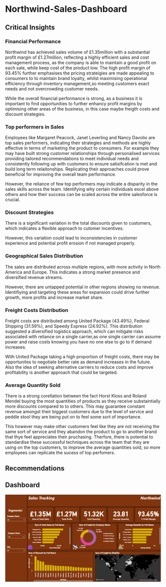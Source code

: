 # Northwind-Sales-Dashboard

## Critical Insights 
### Financial Performance
Northwind has achieved sales volume of £1.35million with a substantial profit margin of £1.27million, reflecting a highly efficient sales and cost management process, as the company is able to maintain a good profit on each sale, while keep cost of the product low. The high profit margin of 93.45% further emphasises the pricing strateigies are made appealing to consumers to to maintain brand loyalty, whilst maximising operational efficiency through inventory management,so meeting customers exact needs and not overcrowding customer needs.

While the overall financial performance is strong, as a business it is important to find opportunities to further enhancy profit margins by optimising other areas of the business, in this case maybe  freigth costs and discount strategies. 

### Top performers in Sales
Employees like Margaret Peacock, Janet Leverling and Nancy Davolio are top sales performers, indicating their strategies and methods are highly effective in terms of marketing the product to consumers. For example they may have built strong customer relationships through personalised services providing tailored recommendations to meet individual needs and consistently following up with customers to ensure satisifcation is met and build long term relaitonships. Replicating their approaches could prove beneficial for improving the overall team performance.

However, the reliance of few top performers may indicate a disparity in the sales skills across the team. Identifying why certain individuals excel above others and how their success can be scaled across the entire salesforce is crucial.

### Discount Strategies
There is a significant variation in the total discounts given to customers, which indicates a flexible approach to cutomer incentives.

 However, this variation could lead to inconsistencies in customer experience and potential profit erosion if not managed properly.  

### Geographical Sales Distribution
The sales are distributed across multiple regions, with more activity in North America and Europe. This indicates a strong market presence and diversified revenue streams.

However, there are untapped potential in other regions showing no revenue. Identifiying and targeting these areas for expansion could drive further growth, more profits and increase market share.

### Freight Costs Distribution
Freight costs are distributed among United Package (43.49%), Federal Shipping (31.59%), and Speedy Express (24.92%). This distribution suggested a diversified logistics approach, which can mitigate risks associated with reliance on a single carrier,as one single carrier can assume power and raise costs knowing you have no one else to go to if demand increases.

With United Package taking a high proportion of freight costs, there may be opportunites to negotiate better rate as demand increases in the future. Also the idea of seeking alternative carriers to reduce costs and improve profitability is another approach that could be targeted.

### Average Quantity Sold
There is a strong corellation between the fact Horst Kloss and Roland Mendel buying the most quantities of products as they receive substaintially more discounts compared to to others. This may guarantee constant revenue amongst their biggest customers due to the level of service and peddle stool they are being put on to feel some sort of importance. 

This however may make other customers feel like they are not receiving the same sort of service and they abandon the product to go to another brand that thye feel appreciates their pruchasing. Therfore, there is potential to standardise these successful techniques across the team that they are using on the top customers, to improve the average quantities sold, so more employees can replicate the sucess of top perfomers.

## Recommendations

## Dashboard
![Northwind Dataset](https://github.com/Mojm4321/Northwind-Sales-Dashboard/blob/main/Screenshot%202024-07-13%20213524.png)